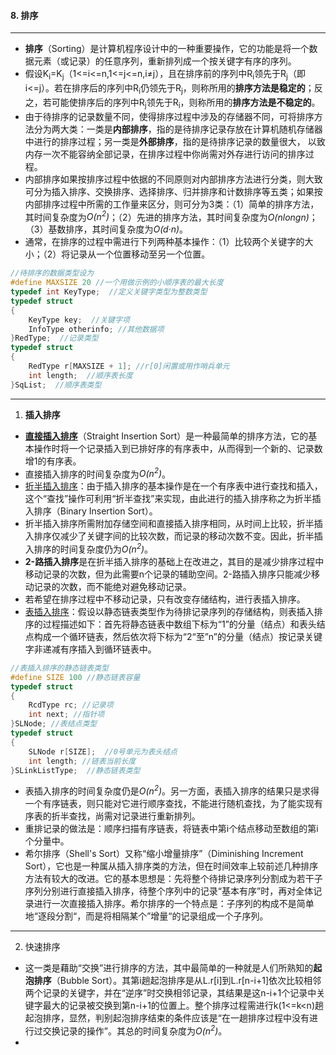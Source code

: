 #### 8. 排序

***

* **排序**（Sorting）是计算机程序设计中的一种重要操作，它的功能是将一个数据元素（或记录）的任意序列，重新排列成一个按关键字有序的序列。
* 假设K<sub>i</sub>=K<sub>j</sub>（1<=i<=n,1<=j<=n,i≠j），且在排序前的序列中R<sub>i</sub>领先于R<sub>j</sub>（即i<=j）。若在排序后的序列中R<sub>i</sub>仍领先于R<sub>j</sub>，则称所用的**排序方法是稳定的**；反之，若可能使排序后的序列中R<sub>j</sub>领先于R<sub>i</sub>，则称所用的**排序方法是不稳定的**。
* 由于待排序的记录数量不同，使得排序过程中涉及的存储器不同，可将排序方法分为两大类：一类是**内部排序**，指的是待排序记录存放在计算机随机存储器中进行的排序过程；另一类是**外部排序**，指的是待排序记录的数量很大， 以致内存一次不能容纳全部记录，在排序过程中你尚需对外存进行访问的排序过程。
* 内部排序如果按排序过程中依据的不同原则对内部排序方法进行分类，则大致可分为插入排序、交换排序、选择排序、归并排序和计数排序等五类；如果按内部排序过程中所需的工作量来区分，则可分为3类：（1）简单的排序方法，其时间复杂度为*O(n<sup>2</sup>)*；（2）先进的排序方法，其时间复杂度为*O(nlongn)*；（3）基数排序，其时间复杂度为*O(d·n)*。
* 通常，在排序的过程中需进行下列两种基本操作：（1）比较两个关键字的大小；（2）将记录从一个位置移动至另一个位置。

```c++
//待排序的数据类型设为
#define MAXSIZE 20 //一个用做示例的小顺序表的最大长度
typedef int KeyType;  //定义关键字类型为整数类型
typedef struct
{
    KeyType key;  //关键字项
    InfoType otherinfo; //其他数据项
}RedType;  //记录类型
typedef struct
{
    RedType r[MAXSIZE + 1]; //r[0]闲置或用作哨兵单元
    int length;  //顺序表长度
}SqList;  //顺序表类型
```

***

1. **插入排序**

* [**直接插入排序**](https://github.com/fantasia85/data-structure/blob/master/eighth_Sorting/Insertion_Sort/S_Insertion_Sort.cpp)（Straight Insertion Sort）是一种最简单的排序方法，它的基本操作时将一个记录插入到已排好序的有序表中，从而得到一个新的、记录数增1的有序表。
* 直接插入排序的时间复杂度为*O(n<sup>2</sup>)*。
* [折半插入排序](https://github.com/fantasia85/data-structure/blob/master/eighth_Sorting/Insertion_Sort/B_Insertion_Sort.cpp)：由于插入排序的基本操作是在一个有序表中进行查找和插入，这个“查找”操作可利用“折半查找”来实现，由此进行的插入排序称之为折半插入排序（Binary Insertion Sort）。
* 折半插入排序所需附加存储空间和直接插入排序相同，从时间上比较，折半插入排序仅减少了关键字间的比较次数，而记录的移动次数不变。因此，折半插入排序的时间复杂度仍为*O(n<sup>2</sup>)*。
* **2-路插入排序**是在折半插入排序的基础上在改进之，其目的是减少排序过程中移动记录的次数，但为此需要n个记录的辅助空间。2-路插入排序只能减少移动记录的次数，而不能绝对避免移动记录。
* 若希望在排序过程中不移动记录，只有改变存储结构，进行表插入排序。
*  [表插入排序](https://github.com/fantasia85/data-structure/blob/master/eighth_Sorting/Insertion_Sort/SL_Insertion_Sort.cpp)：假设以静态链表类型作为待排记录序列的存储结构，则表插入排序的过程描述如下：首先将静态链表中数组下标为“1”的分量（结点）和表头结点构成一个循环链表，然后依次将下标为“2“至”n”的分量（结点）按记录关键字非递减有序插入到循环链表中。

```C++
//表插入排序的静态链表类型
#define SIZE 100 //静态链表容量
typedef struct
{
    RcdType rc; //记录项
    int next; //指针项
}SLNode; //表结点类型
typedef struct
{
    SLNode r[SIZE];  //0号单元为表头结点
    int length; //链表当前长度
}SLinkListType;  //静态链表类型
```

* 表插入排序的时间复杂度仍是*O(n<sup>2</sup>)*。另一方面，表插入排序的结果只是求得一个有序链表，则只能对它进行顺序查找，不能进行随机查找，为了能实现有序表的折半查找，尚需对记录进行重新排列。
* 重排记录的做法是：顺序扫描有序链表，将链表中第i个结点移动至数组的第i个分量中。
* 希尔排序（Shell's Sort）又称“缩小增量排序”（Diminishing Increment Sort），它也是一种属从插入排序类的方法，但在时间效率上较前述几种排序方法有较大的改进。它的基本思想是：先将整个待排记录序列分割成为若干子序列分别进行直接插入排序，待整个序列中的记录“基本有序”时，再对全体记录进行一次直接插入排序。希尔排序的一个特点是：子序列的构成不是简单地“逐段分割“，而是将相隔某个”增量“的记录组成一个子序列。

***

2. 快速排序

* 这一类是藉助“交换”进行排序的方法，其中最简单的一种就是人们所熟知的**起泡排序**（Bubble Sort）。其第i趟起泡排序是从L.r[i]到L.r[n-i+1]依次比较相邻两个记录的关键字，并在“逆序”时交换相邻记录，其结果是这n-i+1个记录中关键字最大的记录被交换到第n-i+1的位置上。整个排序过程需进行k(1<=k<n)趟起泡排序，显然，判别起泡排序结束的条件应该是“在一趟排序过程中没有进行过交换记录的操作”。其总的时间复杂度为*O(n<sup>2</sup>)*。
* 

